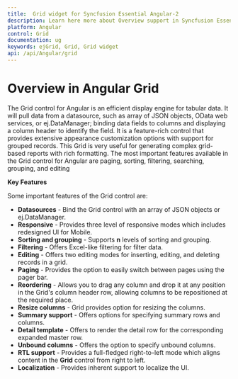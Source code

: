 ```yaml
---
title:  Grid widget for Syncfusion Essential Angular-2
description: Learn here more about Overview support in Syncfusion Essential Angular Grid Control, its elements, and more.
platform: Angular
control: Grid
documentation: ug
keywords: ejGrid, Grid, Grid widget
api: /api/Angular/grid
---
```

# Overview in Angular Grid

The Grid control for Angular is an efficient display engine for tabular data. It will pull data from a datasource, such as array of JSON objects, OData web services, or ej.DataManager; binding data fields to columns and displaying a column header to identify the field. It is a feature-rich control that provides extensive appearance customization options with support for grouped records. This Grid is very useful for generating complex grid-based reports with rich formatting. The most important features available in the Grid control for Angular are paging, sorting, filtering, searching, grouping, and editing

**Key Features**

Some important features of the Grid control are:

* **Datasources** - Bind the Grid control with an array of JSON objects or ej.DataManager.
* **Responsive** - Provides three level of responsive modes which includes redesigned UI for Mobile.
* **Sorting and grouping** - Supports __n__ levels of sorting and grouping.
* **Filtering** - Offers Excel-like filtering for filter data.
* **Editing** - Offers two editing modes for inserting, editing, and deleting records in a grid.
* **Paging** - Provides the option to easily switch between pages using the pager bar.
* **Reordering** - Allows you to drag any column and drop it at any position in the Grid's column header row, allowing columns to be repositioned at the required place.
* **Resize columns** - Grid provides option for resizing the columns.
* **Summary support** - Offers options for specifying summary rows and columns.
* **Detail template** - Offers to render the detail row for the corresponding expanded master row.
* **Unbound columns** - Offers the option to specify unbound columns.
* **RTL support** - Provides a full-fledged right-to-left mode which aligns content in the **Grid** control from right to left.
* **Localization** - Provides inherent support to localize the UI.

